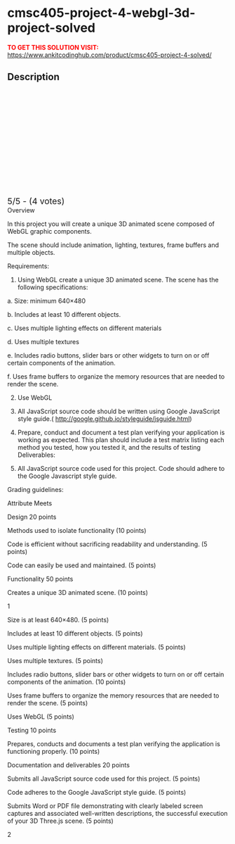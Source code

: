 # cmsc405-project-4-webgl-3d-project-solved



**<span style='color:red'>TO GET THIS SOLUTION VISIT:</span>** https://www.ankitcodinghub.com/product/cmsc405-project-4-solved/

<h2>Description</h2>



<div class="kk-star-ratings kksr-auto kksr-align-center kksr-valign-top" data-payload="{&quot;align&quot;:&quot;center&quot;,&quot;id&quot;:&quot;127947&quot;,&quot;slug&quot;:&quot;default&quot;,&quot;valign&quot;:&quot;top&quot;,&quot;ignore&quot;:&quot;&quot;,&quot;reference&quot;:&quot;auto&quot;,&quot;class&quot;:&quot;&quot;,&quot;count&quot;:&quot;4&quot;,&quot;legendonly&quot;:&quot;&quot;,&quot;readonly&quot;:&quot;&quot;,&quot;score&quot;:&quot;5&quot;,&quot;starsonly&quot;:&quot;&quot;,&quot;best&quot;:&quot;5&quot;,&quot;gap&quot;:&quot;4&quot;,&quot;greet&quot;:&quot;Rate this product&quot;,&quot;legend&quot;:&quot;5\/5 - (4 votes)&quot;,&quot;size&quot;:&quot;24&quot;,&quot;title&quot;:&quot;CMSC405  Project 4-WebGL 3D Project Solved&quot;,&quot;width&quot;:&quot;138&quot;,&quot;_legend&quot;:&quot;{score}\/{best} - ({count} {votes})&quot;,&quot;font_factor&quot;:&quot;1.25&quot;}">
            
<div class="kksr-stars">
    
<div class="kksr-stars-inactive">
            <div class="kksr-star" data-star="1" style="padding-right: 4px">
            

<div class="kksr-icon" style="width: 24px; height: 24px;"></div>
        </div>
            <div class="kksr-star" data-star="2" style="padding-right: 4px">
            

<div class="kksr-icon" style="width: 24px; height: 24px;"></div>
        </div>
            <div class="kksr-star" data-star="3" style="padding-right: 4px">
            

<div class="kksr-icon" style="width: 24px; height: 24px;"></div>
        </div>
            <div class="kksr-star" data-star="4" style="padding-right: 4px">
            

<div class="kksr-icon" style="width: 24px; height: 24px;"></div>
        </div>
            <div class="kksr-star" data-star="5" style="padding-right: 4px">
            

<div class="kksr-icon" style="width: 24px; height: 24px;"></div>
        </div>
    </div>
    
<div class="kksr-stars-active" style="width: 138px;">
            <div class="kksr-star" style="padding-right: 4px">
            

<div class="kksr-icon" style="width: 24px; height: 24px;"></div>
        </div>
            <div class="kksr-star" style="padding-right: 4px">
            

<div class="kksr-icon" style="width: 24px; height: 24px;"></div>
        </div>
            <div class="kksr-star" style="padding-right: 4px">
            

<div class="kksr-icon" style="width: 24px; height: 24px;"></div>
        </div>
            <div class="kksr-star" style="padding-right: 4px">
            

<div class="kksr-icon" style="width: 24px; height: 24px;"></div>
        </div>
            <div class="kksr-star" style="padding-right: 4px">
            

<div class="kksr-icon" style="width: 24px; height: 24px;"></div>
        </div>
    </div>
</div>
                

<div class="kksr-legend" style="font-size: 19.2px;">
            5/5 - (4 votes)    </div>
    </div>
Overview

In this project you will create a unique 3D animated scene composed of WebGL graphic components.

The scene should include animation, lighting, textures, frame buffers and multiple objects.

Requirements:

1. Using WebGL create a unique 3D animated scene. The scene has the following specifications:

a. Size: minimum 640×480

b. Includes at least 10 different objects.

c. Uses multiple lighting effects on different materials

d. Uses multiple textures

e. Includes radio buttons, slider bars or other widgets to turn on or off certain components of the animation.

f. Uses frame buffers to organize the memory resources that are needed to render the scene.

2. Use WebGL

3. All JavaScript source code should be written using Google JavaScript style guide.( http://google.github.io/styleguide/jsguide.html)

4. Prepare, conduct and document a test plan verifying your application is working as expected. This plan should include a test matrix listing each method you tested, how you tested it, and the results of testing Deliverables:

1. All JavaScript source code used for this project. Code should adhere to the Google Javascript style guide.

Grading guidelines:

Attribute Meets

Design 20 points

Methods used to isolate functionality (10 points)

Code is efficient without sacrificing readability and understanding. (5 points)

Code can easily be used and maintained. (5 points)

Functionality 50 points

Creates a unique 3D animated scene. (10 points)

1

Size is at least 640×480. (5 points)

Includes at least 10 different objects. (5 points)

Uses multiple lighting effects on different materials. (5 points)

Uses multiple textures. (5 points)

Includes radio buttons, slider bars or other widgets to turn on or off certain components of the animation. (10 points)

Uses frame buffers to organize the memory resources that are needed to render the scene. (5 points)

Uses WebGL (5 points)

Testing 10 points

Prepares, conducts and documents a test plan verifying the application is functioning properly. (10 points)

Documentation and deliverables 20 points

Submits all JavaScript source code used for this project. (5 points)

Code adheres to the Google JavaScript style guide. (5 points)

Submits Word or PDF file demonstrating with clearly labeled screen captures and associated well-written descriptions, the successful execution of your 3D Three.js scene. (5 points)

2
